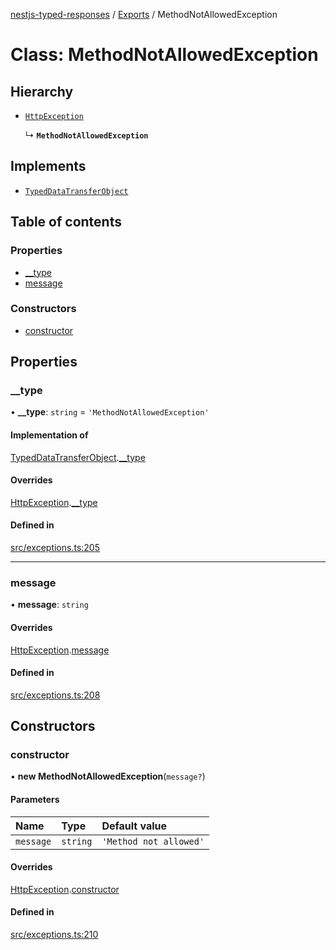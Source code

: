 [nestjs-typed-responses](../README.md) / [Exports](../modules.md) / MethodNotAllowedException

# Class: MethodNotAllowedException

## Hierarchy

- [`HttpException`](HttpException.md)

  ↳ **`MethodNotAllowedException`**

## Implements

- [`TypedDataTransferObject`](../interfaces/TypedDataTransferObject.md)

## Table of contents

### Properties

- [\_\_type](MethodNotAllowedException.md#__type)
- [message](MethodNotAllowedException.md#message)

### Constructors

- [constructor](MethodNotAllowedException.md#constructor)

## Properties

### \_\_type

• **\_\_type**: `string` = `'MethodNotAllowedException'`

#### Implementation of

[TypedDataTransferObject](../interfaces/TypedDataTransferObject.md).[__type](../interfaces/TypedDataTransferObject.md#__type)

#### Overrides

[HttpException](HttpException.md).[__type](HttpException.md#__type)

#### Defined in

[src/exceptions.ts:205](https://github.com/igrek8/nestjs-typed-responses/blob/cc7b0a6/src/exceptions.ts#L205)

___

### message

• **message**: `string`

#### Overrides

[HttpException](HttpException.md).[message](HttpException.md#message)

#### Defined in

[src/exceptions.ts:208](https://github.com/igrek8/nestjs-typed-responses/blob/cc7b0a6/src/exceptions.ts#L208)

## Constructors

### constructor

• **new MethodNotAllowedException**(`message?`)

#### Parameters

| Name | Type | Default value |
| :------ | :------ | :------ |
| `message` | `string` | `'Method not allowed'` |

#### Overrides

[HttpException](HttpException.md).[constructor](HttpException.md#constructor)

#### Defined in

[src/exceptions.ts:210](https://github.com/igrek8/nestjs-typed-responses/blob/cc7b0a6/src/exceptions.ts#L210)
